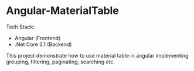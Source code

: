 # Angular-MaterialTable
 
Tech Stack:
* Angular (Frontend)
* .Net Core 3.1 (Backend)

This project demonstrate how to use material table in angular implementing grouping, filtering, paginating, searching etc.
